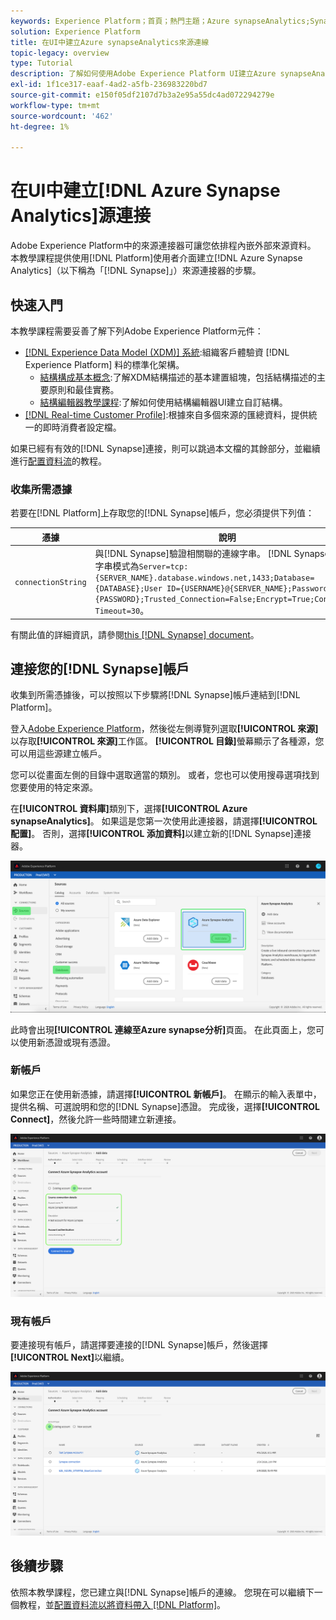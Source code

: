 ```yaml
---
keywords: Experience Platform；首頁；熱門主題；Azure synapseAnalytics;Synapse;Synapse;azure synapse分析
solution: Experience Platform
title: 在UI中建立Azure synapseAnalytics來源連線
topic-legacy: overview
type: Tutorial
description: 了解如何使用Adobe Experience Platform UI建立Azure synapseAnalytics（以下稱為「Synapse」）來源連線。
exl-id: 1f1ce317-eaaf-4ad2-a5fb-236983220bd7
source-git-commit: e150f05df2107d7b3a2e95a55dc4ad072294279e
workflow-type: tm+mt
source-wordcount: '462'
ht-degree: 1%

---
```


# 在UI中建立[!DNL Azure Synapse Analytics]源連接

Adobe Experience Platform中的來源連接器可讓您依排程內嵌外部來源資料。 本教學課程提供使用[!DNL Platform]使用者介面建立[!DNL Azure Synapse Analytics]（以下稱為「[!DNL Synapse]」）來源連接器的步驟。

## 快速入門

本教學課程需要妥善了解下列Adobe Experience Platform元件：

* [[!DNL Experience Data Model (XDM)] 系統](../../../../../xdm/home.md):組織客戶體驗資 [!DNL Experience Platform] 料的標準化架構。
   * [結構構成基本概念](../../../../../xdm/schema/composition.md):了解XDM結構描述的基本建置組塊，包括結構描述的主要原則和最佳實務。
   * [結構編輯器教學課程](../../../../../xdm/tutorials/create-schema-ui.md):了解如何使用結構編輯器UI建立自訂結構。
* [[!DNL Real-time Customer Profile]](../../../../../profile/home.md):根據來自多個來源的匯總資料，提供統一的即時消費者設定檔。

如果已經有有效的[!DNL Synapse]連接，則可以跳過本文檔的其餘部分，並繼續進行[配置資料流](../../dataflow/databases.md)的教程。

### 收集所需憑據

若要在[!DNL Platform]上存取您的[!DNL Synapse]帳戶，您必須提供下列值：

| 憑據 | 說明 |
| ---------- | ----------- |
| `connectionString` | 與[!DNL Synapse]驗證相關聯的連線字串。 [!DNL Synapse]連接字串模式為`Server=tcp:{SERVER_NAME}.database.windows.net,1433;Database={DATABASE};User ID={USERNAME}@{SERVER_NAME};Password={PASSWORD};Trusted_Connection=False;Encrypt=True;Connection Timeout=30`。 |

有關此值的詳細資訊，請參閱[this [!DNL Synapse] document](https://docs.microsoft.com/en-us/azure/data-factory/connector-azure-sql-data-warehouse)。

## 連接您的[!DNL Synapse]帳戶

收集到所需憑據後，可以按照以下步驟將[!DNL Synapse]帳戶連結到[!DNL Platform]。

登入[Adobe Experience Platform](https://platform.adobe.com)，然後從左側導覽列選取&#x200B;**[!UICONTROL 來源]**&#x200B;以存取&#x200B;**[!UICONTROL 來源]**&#x200B;工作區。 **[!UICONTROL 目錄]**&#x200B;螢幕顯示了各種源，您可以用這些源建立帳戶。

您可以從畫面左側的目錄中選取適當的類別。 或者，您也可以使用搜尋選項找到您要使用的特定來源。

在&#x200B;**[!UICONTROL 資料庫]**&#x200B;類別下，選擇&#x200B;**[!UICONTROL Azure synapseAnalytics]**。 如果這是您第一次使用此連接器，請選擇&#x200B;**[!UICONTROL 配置]**。 否則，選擇&#x200B;**[!UICONTROL 添加資料]**&#x200B;以建立新的[!DNL Synapse]連接器。

![](../../../../images/tutorials/create/azure-synapse-analytics/catalog.png)

此時會出現&#x200B;**[!UICONTROL 連線至Azure synapse分析]**&#x200B;頁面。 在此頁面上，您可以使用新憑證或現有憑證。

### 新帳戶

如果您正在使用新憑據，請選擇&#x200B;**[!UICONTROL 新帳戶]**。 在顯示的輸入表單中，提供名稱、可選說明和您的[!DNL Synapse]憑證。 完成後，選擇&#x200B;**[!UICONTROL Connect]**，然後允許一些時間建立新連接。

![](../../../../images/tutorials/create/azure-synapse-analytics/new.png)

### 現有帳戶

要連接現有帳戶，請選擇要連接的[!DNL Synapse]帳戶，然後選擇&#x200B;**[!UICONTROL Next]**&#x200B;以繼續。

![](../../../../images/tutorials/create/azure-synapse-analytics/existing.png)

## 後續步驟

依照本教學課程，您已建立與[!DNL Synapse]帳戶的連線。 您現在可以繼續下一個教程，並[配置資料流以將資料帶入 [!DNL Platform]](../../dataflow/databases.md)。
